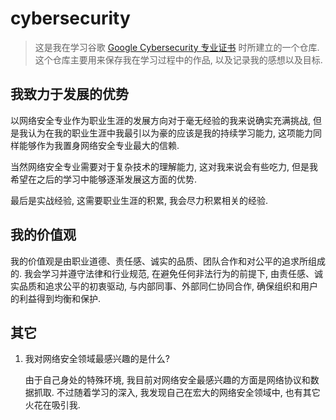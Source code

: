 # cybersecurity

> 这是我在学习谷歌 [Google Cybersecurity 专业证书](https://www.coursera.org/professional-certificates/google-cybersecurity) 时所建立的一个仓库. 这个仓库主要用来保存我在学习过程中的作品, 以及记录我的感想以及目标. 

## 我致力于发展的优势

以网络安全专业作为职业生涯的发展方向对于毫无经验的我来说确实充满挑战, 但是我认为在我的职业生涯中我最引以为豪的应该是我的持续学习能力, 这项能力同样能够作为我置身网络安全专业最大的信赖. 

当然网络安全专业需要对于复杂技术的理解能力, 这对我来说会有些吃力, 但是我希望在之后的学习中能够逐渐发展这方面的优势.

最后是实战经验, 这需要职业生涯的积累, 我会尽力积累相关的经验. 

## 我的价值观

我的价值观是由职业道德、责任感、诚实的品质、团队合作和对公平的追求所组成的. 我会学习并遵守法律和行业规范, 在避免任何非法行为的前提下, 由责任感、诚实品质和追求公平的初衷驱动, 与内部同事、外部同仁协同合作, 确保组织和用户的利益得到均衡和保护. 

## 其它

1. 我对网络安全领域最感兴趣的是什么?

	由于自己身处的特殊环境, 我目前对网络安全最感兴趣的方面是网络协议和数据抓取. 不过随着学习的深入, 我发现自己在宏大的网络安全领域中, 也有其它火花在吸引我. 
